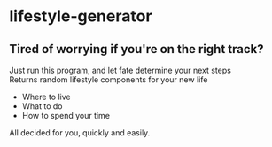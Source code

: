 # lifestyle-generator
## Tired of worrying if you're on the right track?
Just run this program, and let fate determine your next steps  
Returns random lifestyle components for your new life  
- Where to live
- What to do
- How to spend your time  

All decided for you, quickly and easily.

